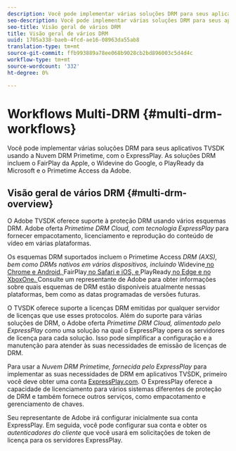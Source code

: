 ```yaml
---
description: Você pode implementar várias soluções DRM para seus aplicativos TVSDK usando a Nuvem DRM Primetime, com o ExpressPlay. As soluções DRM incluem o FairPlay da Apple, o Widevine do Google, o PlayReady da Microsoft e o Primetime Access da Adobe.
seo-description: Você pode implementar várias soluções DRM para seus aplicativos TVSDK usando a Nuvem DRM Primetime, com o ExpressPlay. As soluções DRM incluem o FairPlay da Apple, o Widevine do Google, o PlayReady da Microsoft e o Primetime Access da Adobe.
seo-title: Visão geral de vários DRM
title: Visão geral de vários DRM
uuid: 1705a338-baeb-4fcd-ae16-08963da55ab8
translation-type: tm+mt
source-git-commit: ffb993889a78ee068b9028cb2bd896003c5d4d4c
workflow-type: tm+mt
source-wordcount: '332'
ht-degree: 0%

---
```



# Workflows Multi-DRM {#multi-drm-workflows}

Você pode implementar várias soluções DRM para seus aplicativos TVSDK usando a Nuvem DRM Primetime, com o ExpressPlay. As soluções DRM incluem o FairPlay da Apple, o Widevine do Google, o PlayReady da Microsoft e o Primetime Access da Adobe.

## Visão geral de vários DRM {#multi-drm-overview}

O Adobe TVSDK oferece suporte à proteção DRM usando vários esquemas DRM. Adobe oferta *Primetime DRM Cloud, com tecnologia ExpressPlay* para fornecer empacotamento, licenciamento e reprodução do conteúdo de vídeo em várias plataformas.

Os esquemas DRM suportados incluem o Primetime Access *DRM (AXS), bem como DRMs nativos em vários dispositivos, incluindo* Widevine[ no Chrome e Android, ](https://www.widevine.com)FairPlay[ no Safari e iOS, e ](https://developer.apple.com/streaming/fps/)PlayReady[ no Edge e no XboxOne. ](https://www.microsoft.com/playready/) Consulte um representante de Adobe para obter informações sobre quais esquemas de DRM estão disponíveis atualmente nessas plataformas, bem como as datas programadas de versões futuras.

O TVSDK oferece suporte a licenças DRM emitidas por qualquer servidor de licenças que use esses protocolos. Além do suporte para várias soluções de DRM, o Adobe oferta *Primetime DRM Cloud, alimentado pelo ExpressPlay* como uma solução na qual o ExpressPlay opera os servidores de licença para cada solução. Isso pode simplificar a configuração e a manutenção para atender às suas necessidades de emissão de licenças de DRM.

Para usar a *Nuvem DRM Primetime, fornecida pelo ExpressPlay* para implementar as suas necessidades de DRM em aplicativos TVSDK, primeiro você deve obter uma conta [ExpressPlay.com](https://www.expressplay.com). O ExpressPlay oferece a capacidade de licenciamento para vários sistemas diferentes de proteção de DRM e também fornece outros serviços, como empacotamento e gerenciamento de chaves.

Seu representante de Adobe irá configurar inicialmente sua conta ExpressPlay. Em seguida, você pode configurar sua conta e obter os *autenticadores do cliente* que você usará em solicitações de token de licença para os servidores ExpressPlay.